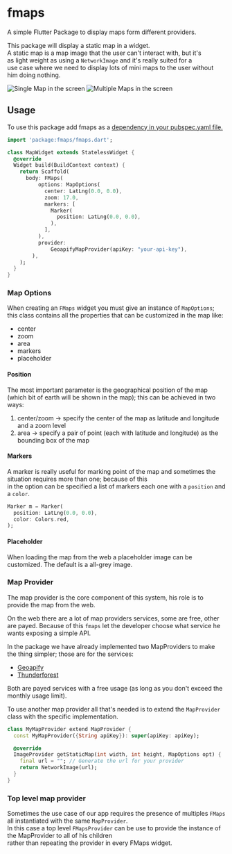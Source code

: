 # fmaps

A simple Flutter Package to display maps form different providers.

This package will display a static map in a widget.  
A static map is a map image that the user can't interact with, but it's  
as light weight as using a `NetworkImage` and it's really suited for a  
use case where we need to display lots of mini maps to the user without him doing nothing.

![Single Map in the screen]()
![Multiple Maps in the screen]()

## Usage
To use this package add fmaps as a [dependency in your pubspec.yaml file.](https://flutter.dev/docs/development/packages-and-plugins/using-packages)

```dart
import 'package:fmaps/fmaps.dart';

class MapWidget extends StatelessWidget {
  @override
  Widget build(BuildContext context) {
    return Scaffold(
      body: FMaps(
          options: MapOptions(
            center: LatLng(0.0, 0.0),
            zoom: 17.0,
            markers: [
              Marker(
                position: LatLng(0.0, 0.0),
              ),
            ],
          ),
          provider:
              GeoapifyMapProvider(apiKey: "your-api-key"),
        ),
    );
  }
}
```

### Map Options
When creating an `FMaps` widget you must give an instance of `MapOptions`;  
this class contains all the properties that can be customized in the map like:

* center
* zoom
* area
* markers
* placeholder

#### Position
The most important parameter is the geographical position of the map (which bit of earth will be shown in the map); this can be achieved in two ways:

1. center/zoom -> specify the center of the map as latitude and longitude and   a zoom level
2. area -> specify a pair of point (each with latitude and longitude) as the bounding box of the map

#### Markers
A marker is really useful for marking point of the map and sometimes the situation requires more than one; because of this  
in the option can be specified a list of markers each one with a `position` and a `color`.

```dart
Marker m = Marker(
  position: LatLng(0.0, 0.0),
  color: Colors.red,
);  
```
#### Placeholder
When loading the map from the web a placeholder image can be customized. The default is a all-grey image.

### Map Provider
The map provider is the core component of this system, his role is to provide the map from the web.

On the web there are a lot of map providers services, some are free, other are payed. Because of this `fmaps` let the developer choose what service he wants exposing a simple API.

In the package we have already implemented two MapProviders to make the thing simpler; those are for the services:

* [Geoapify](https://geoapify.com/)
* [Thunderforest](https://www.thunderforest.com/)

Both are payed services with a free usage (as long as you don't exceed the monthly usage limit).

To use another map provider all that's needed is to extend the `MapProvider` class with the specific implementation.

```dart
class MyMapProvider extend MapProvider {
  const MyMapProvider({String apiKey}): super(apiKey: apiKey);

  @override
  ImageProvider getStaticMap(int width, int height, MapOptions opt) {
    final url = ""; // Generate the url for your provider
    return NetworkImage(url);
  }
}
```

### Top level map provider
Sometimes the use case of our app requires the presence of multiples `FMaps` all instantiated with the same `MapProvider`.  
In this case a top level `FMapsProvider` can be use to provide the instance of the MapProvider to all of his children  
rather than repeating the provider in every FMaps widget.